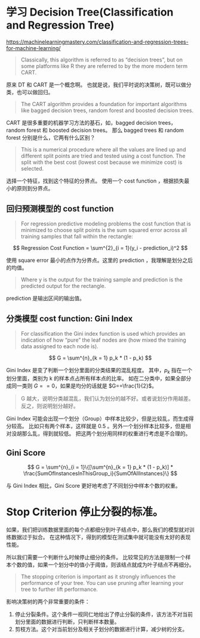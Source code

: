 # 学习 Decision Tree(Classification and Regression Tree)
https://machinelearningmastery.com/classification-and-regression-trees-for-machine-learning/

> Classically, this algorithm is referred to as “decision trees”, but on some platforms like R they are referred to by the more modern term CART.

原来 DT 和 CART 是一个概念啊。
也就是说，我们平时说的决策树，既可以做分类，也可以做回归。

> The CART algorithm provides a foundation for important algorithms like bagged decision trees, random forest and boosted decision trees.

CART 是很多重要的机器学习方法的基石，如，bagged decision trees，random forest 和 boosted decision trees。
那么 bagged trees 和 random forest 分别是什么，它两有什么区别？

> This is a numerical procedure where all the values are lined up and different split points are tried and tested using a cost function. The split with the best cost (lowest cost because we minimize cost) is selected.

选择一个特征，找到这个特征的分界点。
使用一个 cost function ，根据损失最小的原则到分界点。

## 回归预测模型的 cost function

> For regression predictive modeling problems the cost function that is minimized to choose split points is the sum squared error across all training samples that fall within the rectangle:

$$
Regression Cost Function = \sum^{2}_{i = 1}(y_i - prediction_i)^2
$$

使用 square error 最小的点作为分界点。这里的 prediction ，我理解是划分之后的均值。

> Where y is the output for the training sample and prediction is the predicted output for the rectangle.

prediction 是输出区间的输出值。

## 分类模型 cost function: Gini Index

> For classification the Gini index function is used which provides an indication of how “pure” the leaf nodes are (how mixed the training data assigned to each node is).

$$
G = \sum^{n}_{k = 1} p_k * (1 - p_k)
$$

Gini Index 是变了判断一个划分里面的分类结果的混乱程度。
其中，$p_k$ 指在一个划分里面，类别为 k 的样本点占所有样本点的比率。
如在二分类中，如果全部分成同一类则 $G==0$，如果是均分的话就是 $G==\frac{1}{2}$。
> G 越大，说明分类越混乱，我们认为划分的越不好。或者说划分作用越差。反之，则说明划分越好。

Gini Index 可能会出现一个划分（Group）中样本比较少，但是比较乱，而生成得分较高。
比如只有两个样本，这样就是 0.5 。另外一个划分样本比较多，但是相对没胡那么乱，得到就较低。
把这两个划分用同样的权重进行考虑是不合理的。

## Gini Score
$$
G = \sum^{n}_{i = 1}\{[\sum^{n}_{k = 1} p_k * (1 - p_k)] * \frac{SumOfInstancesInThisGroup_i}{SumOfAllInstances}\}
$$

与 Gini Index 相比，Gini Score 更好地考虑了不同划分中样本个数的权重。

# Stop Criterion 停止分裂的标准。
如果，我们把训练数据里面的每个点都细分到叶子结点中，那么我们的模型就对训练数据过于拟合。
在这种情况下，得到的模型在测试集中就可能没有太好的表现性能。

所以我们需要一个判断什么时候停止细分的条件。
比较常见的方法是限制一个样本个数的值，如果一个划分中的值小于阈值，则该结点就成为叶子结点不再细分。

 
> The stopping criterion is important as it strongly influences the performance of your tree. You can use pruning after learning your tree to further lift performance.

影响决策树的两个非常重要的条件：
1. 停止分裂条件。这个条件一视同仁地给出了停止分裂的条件，该方法不对当前划分里面的数据进行判断，只判断样本数量。
2. 剪枝方法。这个对当前划分及相关子划分的数据进行计算，减少树的分支。
